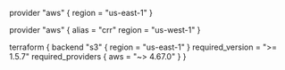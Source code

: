 provider "aws" {
  region = "us-east-1"
}

provider "aws" {
  alias  = "crr"
  region = "us-west-1"
}

terraform {
  backend "s3" {
    region = "us-east-1"
  }
  required_version = ">= 1.5.7"
  required_providers {
    aws = "~> 4.67.0"
  }
}
